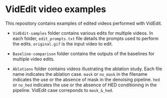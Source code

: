 # VidEdit video examples

This repository contains examples of edited videos performed with VidEdit. 

* `VidEdit-samples` folder contains various edits for multiple videos. In each folder, `edit_prompts.txt` file details the prompts used to perform the edits. `original.gif` is the input video to edit.

* `Baseline-comparison` folder contains the outputs of the baselines for multiple video edits.

* `Ablations` folder contains videos illustrating the ablation study. Each file name indicates the ablation case. `mask` or `no_mask` in the filename indicates the use or the absence of mask in the denoising pipeline. `hed` or `no_hed` indicates the use or the absence of HED conditioning in the pipeline. VidEdit case correponds to `mask_&_hed`.
